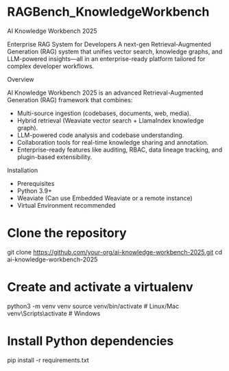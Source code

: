 # RAGBench_KnowledgeWorkbench

AI Knowledge Workbench 2025

Enterprise RAG System for Developers
A next-gen Retrieval-Augmented Generation (RAG) system that unifies vector search, knowledge graphs, and LLM-powered insights—all in an enterprise-ready platform tailored for complex developer workflows.

Overview

AI Knowledge Workbench 2025 is an advanced Retrieval-Augmented Generation (RAG) framework that combines:

* Multi-source ingestion (codebases, documents, web, media).
* Hybrid retrieval (Weaviate vector search + LlamaIndex knowledge graph).
* LLM-powered code analysis and codebase understanding.
* Collaboration tools for real-time knowledge sharing and annotation.
* Enterprise-ready features like auditing, RBAC, data lineage tracking, and plugin-based extensibility.

Installation

* Prerequisites
* Python 3.9+
* Weaviate (Can use Embedded Weaviate or a remote instance)
* Virtual Environment recommended

# Clone the repository
git clone https://github.com/your-org/ai-knowledge-workbench-2025.git
cd ai-knowledge-workbench-2025

# Create and activate a virtualenv
python3 -m venv venv
source venv/bin/activate  # Linux/Mac
venv\Scripts\activate     # Windows

# Install Python dependencies
pip install -r requirements.txt
